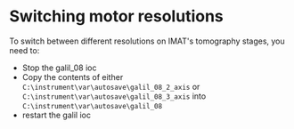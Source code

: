 # Switching motor resolutions

To switch between different resolutions on IMAT's tomography stages, you need to:
- Stop the galil_08 ioc
- Copy the contents of either `C:\instrument\var\autosave\galil_08_2_axis` or `C:\instrument\var\autosave\galil_08_3_axis` into `C:\instrument\var\autosave\galil_08`
- restart the galil ioc